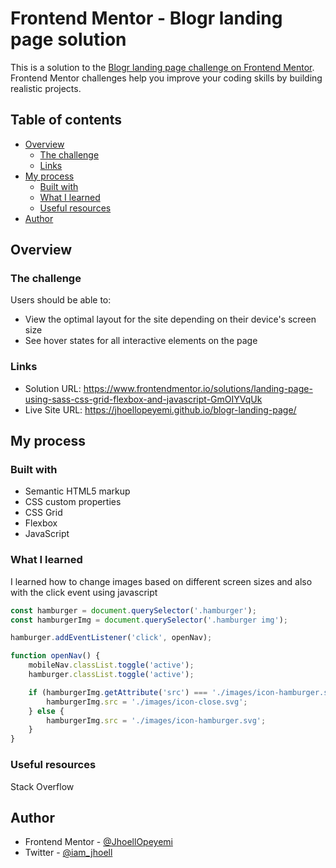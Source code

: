 # Frontend Mentor - Blogr landing page solution

This is a solution to the [Blogr landing page challenge on Frontend Mentor](https://www.frontendmentor.io/challenges/blogr-landing-page-EX2RLAApP). Frontend Mentor challenges help you improve your coding skills by building realistic projects.

## Table of contents

- [Overview](#overview)
  - [The challenge](#the-challenge)
  - [Links](#links)
- [My process](#my-process)
  - [Built with](#built-with)
  - [What I learned](#what-i-learned)
  - [Useful resources](#useful-resources)
- [Author](#author)

## Overview

### The challenge

Users should be able to:

- View the optimal layout for the site depending on their device's screen size
- See hover states for all interactive elements on the page

### Links

- Solution URL: https://www.frontendmentor.io/solutions/landing-page-using-sass-css-grid-flexbox-and-javascript-GmOIYVqUk
- Live Site URL: https://jhoellopeyemi.github.io/blogr-landing-page/

## My process

### Built with

- Semantic HTML5 markup
- CSS custom properties
- CSS Grid
- Flexbox
- JavaScript

### What I learned

I learned how to change images based on different screen sizes and also with the click event using javascript

```js
const hamburger = document.querySelector('.hamburger');
const hamburgerImg = document.querySelector('.hamburger img');

hamburger.addEventListener('click', openNav);

function openNav() {
	mobileNav.classList.toggle('active');
	hamburger.classList.toggle('active');

	if (hamburgerImg.getAttribute('src') === './images/icon-hamburger.svg') {
		hamburgerImg.src = './images/icon-close.svg';
	} else {
		hamburgerImg.src = './images/icon-hamburger.svg';
	}
}
```

### Useful resources

Stack Overflow

## Author

- Frontend Mentor - [@JhoellOpeyemi](https://www.frontendmentor.io/profile/JhoellOpeyemi)
- Twitter - [@iam_jhoell](https://www.twitter.com/iam_jhoell)
